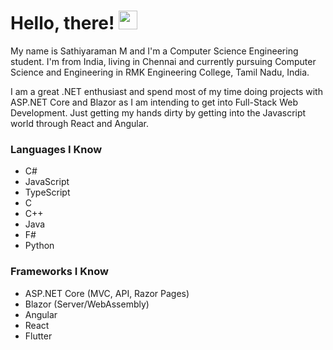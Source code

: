 # Hello, there! <img src="https://raw.githubusercontent.com/MartinHeinz/MartinHeinz/master/wave.gif" width="30px">

My name is Sathiyaraman M and I'm a Computer Science Engineering student. I'm from India, living in Chennai and currently pursuing Computer Science and Engineering in RMK Engineering College, Tamil Nadu, India. 

I am a great .NET enthusiast and spend most of my time doing projects with ASP.NET Core and Blazor as I am intending to get into Full-Stack Web Development. Just getting my hands dirty by getting into the Javascript world through React and Angular.

### Languages I Know
- C#
- JavaScript
- TypeScript
- C
- C++
- Java
- F#
- Python

### Frameworks I Know
- ASP.NET Core (MVC, API, Razor Pages)
- Blazor (Server/WebAssembly)
- Angular
- React
- Flutter

<!---
Sathiyaraman/Sathiyaraman is a ✨ special ✨ repository because its `README.md` (this file) appears on your GitHub profile.
You can click the Preview link to take a look at your changes.
--->
